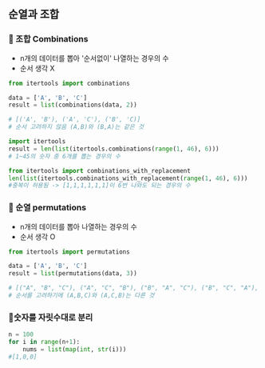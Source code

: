## 순열과 조합 

### 📌 조합 Combinations
- n개의 데이터를 뽑아 '순서없이' 나열하는 경우의 수
- 순서 생각 X
```python
from itertools import combinations

data = ['A', 'B', 'C']
result = list(combinations(data, 2))

# [('A', 'B'), ('A', 'C'), ('B', 'C)]
# 순서 고려하지 않음 (A,B)와 (B,A)는 같은 것
```
```python
import itertools
result = len(list(itertools.combinations(range(1, 46), 6)))
# 1~45의 숫자 중 6개를 뽑는 경우의 수

from itertools import combinations_with_replacement
len(list(itertools.combinations_with_replacement(range(1, 46), 6)))
#중복이 허용됨 -> [1,1,1,1,1,1]이 6번 나와도 되는 경우의 수
```

### 📌 순열 permutations
- n개의 데이터를 뽑아 나열하는 경우의 수
- 순서 생각 O
```python
from itertools import permutations

data = ['A', 'B', 'C']
result = list(permutations(data, 3))

# [("A", "B", "C"), ("A", "C", "B"), ("B", "A", "C"), ("B", "C", "A"), ("C", "A", "B"), ("C", "B", "A")]
# 순서를 고려하기에 (A,B,C)와 (A,C,B)는 다른 것
```

### 📌숫자를 자릿수대로 분리
```python
n = 100
for i in range(n+1):
    nums = list(map(int, str(i)))
#[1,0,0]
```